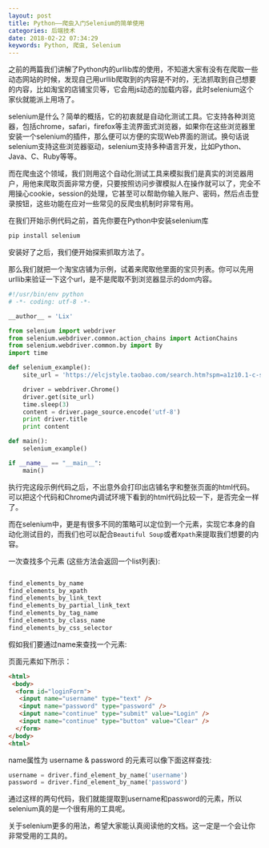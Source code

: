 ```yaml
---
layout: post
title: Python——爬虫入门Selenium的简单使用
categories: 后端技术
date: 2018-02-22 07:34:29
keywords: Python, 爬虫, Selenium
---
```


之前的两篇我们讲解了Python内的urllib库的使用，不知道大家有没有在爬取一些动态网站的时候，发现自己用urllib爬取到的内容是不对的，无法抓取到自己想要的内容，比如淘宝的店铺宝贝等，它会用js动态的加载内容，此时selenium这个家伙就能派上用场了。

selenium是什么？简单的概括，它的初衷就是自动化测试工具。它支持各种浏览器，包括chrome，safari，firefox等主流界面式浏览器，如果你在这些浏览器里安装一个selenium的插件，那么便可以方便的实现Web界面的测试。换句话说selenium支持这些浏览器驱动，selenium支持多种语言开发，比如Python、Java、C、Ruby等等。

<!--more-->

而在爬虫这个领域，我们则用这个自动化测试工具来模拟我们是真实的浏览器用户，用他来爬取页面非常方便，只要按照访问步骤模拟人在操作就可以了，完全不用操心cookie，session的处理，它甚至可以帮助你输入账户、密码，然后点击登录按钮，这些功能在应对一些常见的反爬虫机制时非常有用。

在我们开始示例代码之前，首先你要在Python中安装selenium库

```python
pip install selenium
```

安装好了之后，我们便开始探索抓取方法了。


那么我们就把一个淘宝店铺为示例，试着来爬取他里面的宝贝列表。你可以先用urllib来验证一下这个url，是不是爬取不到浏览器显示的dom内容。


```python
#!/usr/bin/env python
# -*- coding: utf-8 -*-

__author__ = 'Lix'

from selenium import webdriver
from selenium.webdriver.common.action_chains import ActionChains
from selenium.webdriver.common.by import By
import time

def selenium_example():
    site_url = 'https://elcjstyle.taobao.com/search.htm?spm=a1z10.1-c-s.0.0.68616fccLXsimv&search=y'

    driver = webdriver.Chrome()
    driver.get(site_url)
    time.sleep(3)
    content = driver.page_source.encode('utf-8')
    print driver.title
    print content

def main():
    selenium_example()

if __name__ == "__main__":
    main()
```

执行完这段示例代码之后，不出意外会打印出店铺名字和整张页面的html代码。可以把这个代码和Chrome内调试环境下看到的html代码比较一下，是否完全一样了。

而在selenium中，更是有很多不同的策略可以定位到一个元素，实现它本身的自动化测试目的，而我们也可以配合`Beautiful Soup`或者`Xpath`来提取我们想要的内容。

一次查找多个元素 (这些方法会返回一个list列表):

```python

find_elements_by_name
find_elements_by_xpath
find_elements_by_link_text
find_elements_by_partial_link_text
find_elements_by_tag_name
find_elements_by_class_name
find_elements_by_css_selector

```

假如我们要通过name来查找一个元素:

页面元素如下所示：

```html
<html>
 <body>
  <form id="loginForm">
   <input name="username" type="text" />
   <input name="password" type="password" />
   <input name="continue" type="submit" value="Login" />
   <input name="continue" type="button" value="Clear" />
  </form>
</body>
<html>
```

name属性为 username & password 的元素可以像下面这样查找:

```python
username = driver.find_element_by_name('username')
password = driver.find_element_by_name('password')
```

通过这样的两句代码，我们就能提取到username和password的元素，所以selenium真的是一个很有用的工具呢。

关于selenium更多的用法，希望大家能认真阅读他的文档。这一定是一个会让你非常受用的工具的。
